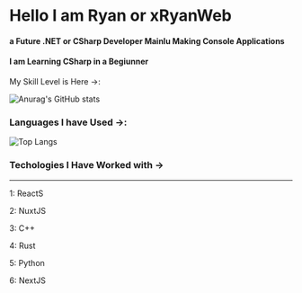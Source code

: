 
# Hello I am Ryan or xRyanWeb  
#### a Future .NET or CSharp Developer Mainlu Making Console Applications
#### I am Learning CSharp in a Begiunner

My Skill Level is Here ->:


![Anurag's GitHub stats](https://github-readme-stats.vercel.app/api?username=xRyanWeb&show_icons=true&theme=transparent)
<br/>

### Languages I have Used ->:

![Top Langs](https://github-readme-stats.vercel.app/api/top-langs/?username=xRyanWeb&hide_progress=trueb&show_icons=true&theme=transparent)

###  Techologies I Have Worked with ->
    
-----------------------------------------------------------

1: ReactS
    
2: NuxtJS
    
3: C++
    
4: Rust
    
5: Python
    
6: NextJS
    
